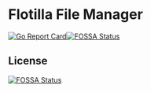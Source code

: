 # Flotilla File Manager

[![Go Report Card](https://goreportcard.com/badge/github.com/Ximidar/Flotilla_File_Manager)](https://goreportcard.com/report/github.com/Ximidar/Flotilla_File_Manager)[![FOSSA Status](https://app.fossa.io/api/projects/git%2Bgithub.com%2FXimidar%2FFlotilla_File_Manager.svg?type=shield)](https://app.fossa.io/projects/git%2Bgithub.com%2FXimidar%2FFlotilla_File_Manager?ref=badge_shield)


## License
[![FOSSA Status](https://app.fossa.io/api/projects/git%2Bgithub.com%2FXimidar%2FFlotilla_File_Manager.svg?type=large)](https://app.fossa.io/projects/git%2Bgithub.com%2FXimidar%2FFlotilla_File_Manager?ref=badge_large)